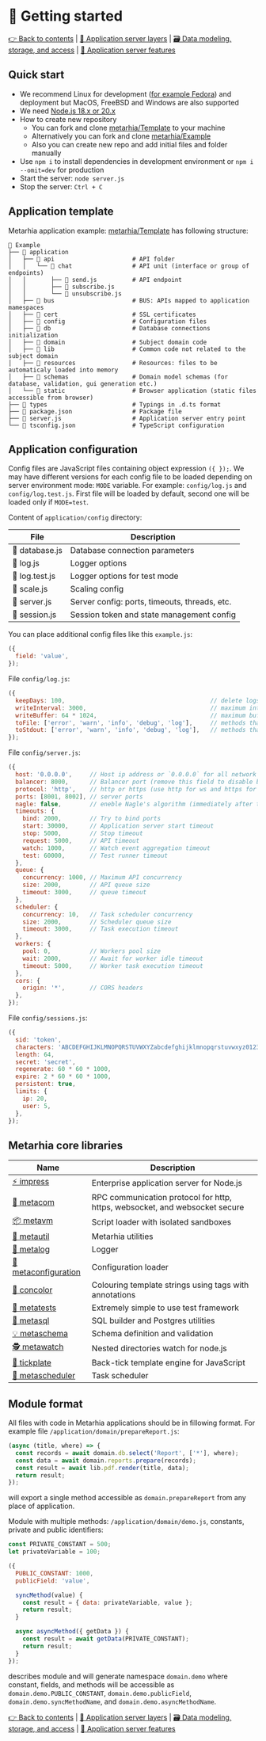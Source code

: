 # 🚀 Getting started

[👉 Back to contents](/) | [🥞 Application server layers](/content/en/LAYERS.md) | [🗃️ Data modeling, storage, and access](/content/en/DATA.md) | [🧩 Application server features](/content/en/SERVER.md)

## Quick start

- We recommend Linux for development ([for example Fedora](https://fedoraproject.org/workstation/download/)) and deployment but MacOS, FreeBSD and Windows are also supported
- We need [Node.js 18.x or 20.x](https://nodejs.org/en/download)
- How to create new repository
  - You can fork and clone [metarhia/Template](https://github.com/metarhia/Template) to your machine
  - Alternatively you can fork and clone [metarhia/Example](https://github.com/metarhia/Example)
  - Also you can create new repo and add initial files and folder manually
- Use `npm i` to install dependencies in development environment or `npm i --omit=dev` for production
- Start the server: `node server.js`
- Stop the server: `Ctrl + C`

## Application template

Metarhia application example: [metarhia/Template](https://github.com/metarhia/Example) has following structure:

```
📁 Example
├── 📁 application
│   ├── 📁 api                      # API folder
│   │   └── 📁 chat                 # API unit (interface or group of endpoints)
│   │       ├── 📄 send.js          # API endpoint
│   │       ├── 📄 subscribe.js
│   │       └── 📄 unsubscribe.js
│   ├── 📁 bus                      # BUS: APIs mapped to application mamespaces
│   ├── 📁 cert                     # SSL certificates
│   ├── 📁 config                   # Configuration files
│   ├── 📁 db                       # Database connections initialization
│   ├── 📁 domain                   # Subject domain code
│   ├── 📁 lib                      # Common code not related to the subject domain
│   ├── 📁 resources                # Resources: files to be automaticaly loaded into memory
│   ├── 📁 schemas                  # Domain model schemas (for database, validation, gui generation etc.)
│   └── 📁 static                   # Browser application (static files accessible from browser)
├── 📁 types                        # Typings in .d.ts format
├── 📄 package.json                 # Package file
├── 📄 server.js                    # Application server entry point
└── 📄 tsconfig.json                # TypeScript configuration
```

## Application configuration

Config files are JavaScript files containing object expression `({ });`. We may have different versions for each config file to be loaded depending on server environment mode: `MODE` variable. For example: `config/log.js` and `config/log.test.js`. First file will be loaded by default, second one will be loaded only if `MODE=test`.

Content of `application/config` directory:

| File           | Description |
| -------------- | ----------- |
| 📄 database.js | Database connection parameters |
| 📄 log.js      | Logger options |
| 📄 log.test.js | Logger options for test mode |
| 📄 scale.js    | Scaling config |
| 📄 server.js   | Server config: ports, timeouts, threads, etc. |
| 📄 session.js  | Session token and state management config |

You can place additional config files like this `example.js`:

```js
({
  field: 'value',
});
```

File `config/log.js`:

```js
({
  keepDays: 100,                                         // delete logs after N days
  writeInterval: 3000,                                   // maximum interval between flush to disk
  writeBuffer: 64 * 1024,                                // maximum buffer size before flush to disk
  toFile: ['error', 'warn', 'info', 'debug', 'log'],     // methods that output to a file
  toStdout: ['error', 'warn', 'info', 'debug', 'log'],   // methods that output to a terminal
});
```

File `config/server.js`:

```js
({
  host: '0.0.0.0',     // Host ip address or `0.0.0.0` for all network interfaces
  balancer: 8000,      // Balancer port (remove this field to disable balancing)
  protocol: 'http',    // http or https (use http for ws and https for wss)
  ports: [8001, 8002], // server ports
  nagle: false,        // eneble Nagle's algorithm (immediately after the socket is established)
  timeouts: {
    bind: 2000,        // Try to bind ports
    start: 30000,      // Application server start timeout
    stop: 5000,        // Stop timeout
    request: 5000,     // API timeout
    watch: 1000,       // Watch event aggregation timeout
    test: 60000,       // Test runner timeout
  },
  queue: {
    concurrency: 1000, // Maximum API concurrency
    size: 2000,        // API queue size
    timeout: 3000,     // queue timeout
  },
  scheduler: {
    concurrency: 10,   // Task scheduler concurrency
    size: 2000,        // Scheduler queue size
    timeout: 3000,     // Task execution timeout
  },
  workers: {
    pool: 0,           // Workers pool size
    wait: 2000,        // Await for worker idle timeout
    timeout: 5000,     // Worker task execution timeout
  },
  cors: {
    origin: '*',       // CORS headers
  },
});
```

File `config/sessions.js`:

```js
({
  sid: 'token',
  characters: 'ABCDEFGHIJKLMNOPQRSTUVWXYZabcdefghijklmnopqrstuvwxyz0123456789',
  length: 64,
  secret: 'secret',
  regenerate: 60 * 60 * 1000,
  expire: 2 * 60 * 60 * 1000,
  persistent: true,
  limits: {
    ip: 20,
    user: 5,
  },
});
```

## Metarhia core libraries

| Name | Description |
| --- | --- |
| [⚡ impress](https://github.com/metarhia/impress) | Enterprise application server for Node.js |
| [🔌 metacom](https://github.com/metarhia/metacom) | RPC communication protocol for http, https, websocket, and websocket secure |
| [📦 metavm](https://github.com/metarhia/metavm) | Script loader with isolated sandboxes |
| [🧰 metautil](https://github.com/metarhia/metautil) | Metarhia utilities |
| [📝 metalog](https://github.com/metarhia/metalog) | Logger |
| [🔧 metaconfiguration](https://github.com/metarhia/metaconfiguration) | Configuration loader |
| [🎨 concolor](https://github.com/metarhia/concolor) | Colouring template strings using tags with annotations |
| [🧪 metatests](https://github.com/metarhia/metatests) | Extremely simple to use test framework |
| [🐘 metasql](https://github.com/metarhia/metasql) | SQL builder and Postgres utilities |
| [💡 metaschema](https://github.com/metarhia/metaschema) | Schema definition and validation |
| [🕵️ metawatch](https://github.com/metarhia/metawatch) | Nested directories watch for node.js |
| [💬 tickplate](https://github.com/metarhia/tickplate) | Back-tick template engine for JavaScript |
| [📅 metascheduler](https://github.com/metarhia/metascheduler) | Task scheduler |

## Module format

All files with code in Metarhia applications should be in fillowing format. For example file `/application/domain/prepareReport.js`:

```js
(async (title, where) => {
  const records = await domain.db.select('Report', ['*'], where);
  const data = await domain.reports.prepare(records);
  const result = await lib.pdf.render(title, data);
  return result;
});
```

will export a single method accessible as `domain.prepareReport` from any place of application.

Module with multiple methods: `/application/domain/demo.js`, constants, private and public identifiers:

```js
const PRIVATE_CONSTANT = 500;
let privateVariable = 100;

({
  PUBLIC_CONSTANT: 1000,
  publicField: 'value',

  syncMethod(value) {
    const result = { data: privateVariable, value };
    return result;
  }

  async asyncMethod({ getData }) {
    const result = await getData(PRIVATE_CONSTANT);
    return result;
  }
});
```

describes module and will generate namespace `domain.demo` where constant, fields, and methods will be accessible as `domain.demo.PUBLIC_CONSTANT`, `domain.demo.publicField`,
`domain.demo.syncMethodName`, and `domain.demo.asyncMethodName`.

[👉 Back to contents](/) | [🥞 Application server layers](/content/en/LAYERS.md) | [🗃️ Data modeling, storage, and access](/content/en/DATA.md) | [🧩 Application server features](/content/en/SERVER.md)
